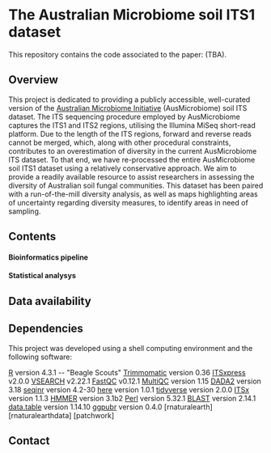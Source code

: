 # The Australian Microbiome soil ITS1 dataset

This repository contains the code associated to the paper: (TBA).

## Overview

This project is dedicated to providing a publicly accessible, well-curated version of the [Australian Microbiome Initiative](https://www.australianmicrobiome.com/) (AusMicrobiome) soil ITS dataset. The ITS sequencing procedure employed by AusMicrobiome captures the ITS1 and ITS2 regions, utilising the Illumina MiSeq short-read platform. Due to the length of the ITS regions, forward and reverse reads cannot be merged, which, along with other procedural constraints, contributes to an overestimation of diversity in the current AusMicrobiome ITS dataset. To that end, we have re-processed the entire AusMicrobiome soil ITS1 dataset using a relatively conservative approach. We aim to provide a readily available resource to assist researchers in assessing the diversity of Australian soil fungal communities. This dataset has been paired with a run-of-the-mill diversity analysis, as well as maps highlighting areas of uncertainty regarding diversity measures, to identify areas in need of sampling.

## Contents

#### Bioinformatics pipeline

#### Statistical analysys

## Data availability

## Dependencies

This project was developed using a shell computing environment and the following software:

[R](https://cran.r-project.org/) version 4.3.1 -- "Beagle Scouts"
[Trimmomatic](http://www.usadellab.org/cms/?page=trimmomatic) version 0.36
[ITSxpress](https://github.com/USDA-ARS-GBRU/itsxpress) v2.0.0
[VSEARCH](https://github.com/torognes/vsearch) v2.22.1
[FastQC](https://www.bioinformatics.babraham.ac.uk/projects/fastqc/) v0.12.1
[MultiQC](https://multiqc.info/) version 1.15
[DADA2](https://benjjneb.github.io/dada2/) version 3.18
[seqinr](https://github.com/lbbe-software/seqinr) version 4.2-30
[here](https://here.r-lib.org/) version 1.0.1
[tidyverse](https://www.tidyverse.org/) version 2.0.0
[ITSx](https://microbiology.se/software/itsx/) version 1.1.3
[HMMER](http://hmmer.org/) version 3.1b2 
[Perl](https://www.perl.org/get.html) version 5.32.1
[BLAST](https://blast.ncbi.nlm.nih.gov/Blast.cgi) version 2.14.1
[data.table](https://github.com/Rdatatable/data.table) version 1.14.10
[ggpubr](https://github.com/kassambara/ggpubr) version 0.4.0
[rnaturalearth]
[rnaturalearthdata]
[patchwork]

## Contact
